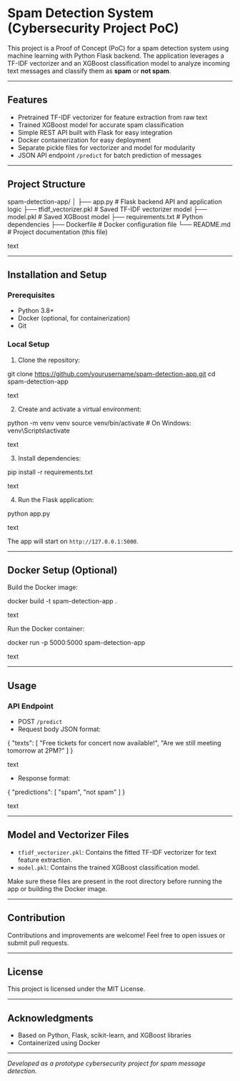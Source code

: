 # Spam Detection System (Cybersecurity Project PoC)

This project is a Proof of Concept (PoC) for a spam detection system using machine learning with Python Flask backend. The application leverages a TF-IDF vectorizer and an XGBoost classification model to analyze incoming text messages and classify them as **spam** or **not spam**.

---

## Features

- Pretrained TF-IDF vectorizer for feature extraction from raw text
- Trained XGBoost model for accurate spam classification
- Simple REST API built with Flask for easy integration
- Docker containerization for easy deployment
- Separate pickle files for vectorizer and model for modularity
- JSON API endpoint `/predict` for batch prediction of messages

---

## Project Structure

spam-detection-app/
│
├── app.py # Flask backend API and application logic
├── tfidf_vectorizer.pkl # Saved TF-IDF vectorizer model
├── model.pkl # Saved XGBoost model
├── requirements.txt # Python dependencies
├── Dockerfile # Docker configuration file
└── README.md # Project documentation (this file)

text

---

## Installation and Setup

### Prerequisites

- Python 3.8+
- Docker (optional, for containerization)
- Git

### Local Setup

1. Clone the repository:

git clone https://github.com/yourusername/spam-detection-app.git
cd spam-detection-app

text

2. Create and activate a virtual environment:

python -m venv venv
source venv/bin/activate # On Windows: venv\Scripts\activate

text

3. Install dependencies:

pip install -r requirements.txt

text

4. Run the Flask application:

python app.py

text

The app will start on `http://127.0.0.1:5000`.

---

## Docker Setup (Optional)

Build the Docker image:

docker build -t spam-detection-app .

text

Run the Docker container:

docker run -p 5000:5000 spam-detection-app

text

---

## Usage

### API Endpoint

- POST `/predict`  
- Request body JSON format:

{
"texts": [
"Free tickets for concert now available!",
"Are we still meeting tomorrow at 2PM?"
]
}

text

- Response format:

{
"predictions": [
"spam",
"not spam"
]
}

text

---

## Model and Vectorizer Files

- `tfidf_vectorizer.pkl`: Contains the fitted TF-IDF vectorizer for text feature extraction.
- `model.pkl`: Contains the trained XGBoost classification model.

Make sure these files are present in the root directory before running the app or building the Docker image.

---

## Contribution

Contributions and improvements are welcome! Feel free to open issues or submit pull requests.

---

## License

This project is licensed under the MIT License.

---

## Acknowledgments

- Based on Python, Flask, scikit-learn, and XGBoost libraries
- Containerized using Docker

---

*Developed as a prototype cybersecurity project for spam message detection.*
